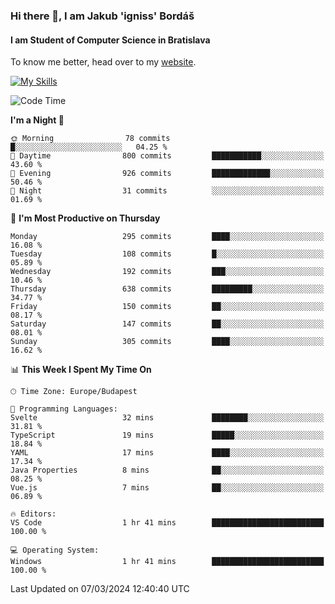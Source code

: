 ### Hi there 👋, I am Jakub 'igniss' Bordáš

#### I am Student of Computer Science in Bratislava
To know me better, head over to my [website](https://bordas.sk).

[![My Skills](https://skillicons.dev/icons?i=js,html,css,figma,svelte,java,kotlin,python,postgresql,typescript,nest,nodejs)](https://bordas.sk)


<!--START_SECTION:waka-->
![Code Time](http://img.shields.io/badge/Code%20Time-1%2C417%20hrs%2035%20mins-blue)

**I'm a Night 🦉** 

```text
🌞 Morning                78 commits          █░░░░░░░░░░░░░░░░░░░░░░░░   04.25 % 
🌆 Daytime                800 commits         ███████████░░░░░░░░░░░░░░   43.60 % 
🌃 Evening                926 commits         █████████████░░░░░░░░░░░░   50.46 % 
🌙 Night                  31 commits          ░░░░░░░░░░░░░░░░░░░░░░░░░   01.69 % 
```
📅 **I'm Most Productive on Thursday** 

```text
Monday                   295 commits         ████░░░░░░░░░░░░░░░░░░░░░   16.08 % 
Tuesday                  108 commits         █░░░░░░░░░░░░░░░░░░░░░░░░   05.89 % 
Wednesday                192 commits         ███░░░░░░░░░░░░░░░░░░░░░░   10.46 % 
Thursday                 638 commits         █████████░░░░░░░░░░░░░░░░   34.77 % 
Friday                   150 commits         ██░░░░░░░░░░░░░░░░░░░░░░░   08.17 % 
Saturday                 147 commits         ██░░░░░░░░░░░░░░░░░░░░░░░   08.01 % 
Sunday                   305 commits         ████░░░░░░░░░░░░░░░░░░░░░   16.62 % 
```


📊 **This Week I Spent My Time On** 

```text
🕑︎ Time Zone: Europe/Budapest

💬 Programming Languages: 
Svelte                   32 mins             ████████░░░░░░░░░░░░░░░░░   31.81 % 
TypeScript               19 mins             █████░░░░░░░░░░░░░░░░░░░░   18.84 % 
YAML                     17 mins             ████░░░░░░░░░░░░░░░░░░░░░   17.34 % 
Java Properties          8 mins              ██░░░░░░░░░░░░░░░░░░░░░░░   08.25 % 
Vue.js                   7 mins              ██░░░░░░░░░░░░░░░░░░░░░░░   06.89 % 

🔥 Editors: 
VS Code                  1 hr 41 mins        █████████████████████████   100.00 % 

💻 Operating System: 
Windows                  1 hr 41 mins        █████████████████████████   100.00 % 
```


 Last Updated on 07/03/2024 12:40:40 UTC
<!--END_SECTION:waka-->
